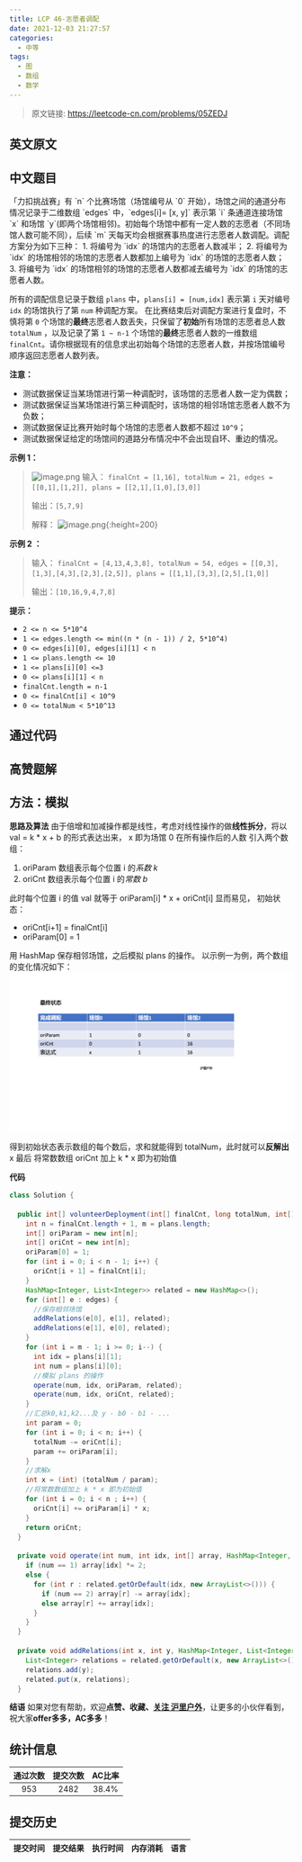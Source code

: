 ```yaml
---
title: LCP 46-志愿者调配
date: 2021-12-03 21:27:57
categories:
  - 中等
tags:
  - 图
  - 数组
  - 数学
---
```


> 原文链接: https://leetcode-cn.com/problems/05ZEDJ


## 英文原文
<div></div>

## 中文题目
<div>「力扣挑战赛」有 `n` 个比赛场馆（场馆编号从 `0` 开始），场馆之间的通道分布情况记录于二维数组 `edges` 中，`edges[i]= [x, y]` 表示第 `i` 条通道连接场馆 `x` 和场馆 `y`(即两个场馆相邻)。初始每个场馆中都有一定人数的志愿者（不同场馆人数可能不同），后续 `m` 天每天均会根据赛事热度进行志愿者人数调配。调配方案分为如下三种：
1. 将编号为 `idx` 的场馆内的志愿者人数减半；
2. 将编号为 `idx` 的场馆相邻的场馆的志愿者人数都加上编号为 `idx` 的场馆的志愿者人数；
3. 将编号为 `idx` 的场馆相邻的场馆的志愿者人数都减去编号为 `idx` 的场馆的志愿者人数。

所有的调配信息记录于数组 `plans` 中，`plans[i] = [num,idx]` 表示第 `i` 天对编号 `idx` 的场馆执行了第 `num` 种调配方案。
在比赛结束后对调配方案进行复盘时，不慎将第 `0` 个场馆的**最终**志愿者人数丢失，只保留了**初始**所有场馆的志愿者总人数 `totalNum` ，以及记录了第 `1 ~ n-1` 个场馆的**最终**志愿者人数的一维数组 `finalCnt`。请你根据现有的信息求出初始每个场馆的志愿者人数，并按场馆编号顺序返回志愿者人数列表。

**注意：**
- 测试数据保证当某场馆进行第一种调配时，该场馆的志愿者人数一定为偶数；
- 测试数据保证当某场馆进行第三种调配时，该场馆的相邻场馆志愿者人数不为负数；
- 测试数据保证比赛开始时每个场馆的志愿者人数都不超过 `10^9`；
- 测试数据保证给定的场馆间的道路分布情况中不会出现自环、重边的情况。


**示例 1：**
>![image.png](https://pic.leetcode-cn.com/1630061228-gnZsOz-image.png)
> 输入：
>`finalCnt = [1,16], totalNum = 21, edges = [[0,1],[1,2]], plans = [[2,1],[1,0],[3,0]]`
>
> 输出：`[5,7,9]`
>
> 解释：
> ![image.png](https://pic.leetcode-cn.com/1630061300-WuVkeF-image.png){:height=200}


**示例 2 ：**
> 输入：
>`finalCnt = [4,13,4,3,8], totalNum = 54, edges = [[0,3],[1,3],[4,3],[2,3],[2,5]], plans = [[1,1],[3,3],[2,5],[1,0]]`
>
> 输出：`[10,16,9,4,7,8]`



**提示：**
- `2 <= n <= 5*10^4`
- `1 <= edges.length <= min((n * (n - 1)) / 2, 5*10^4)`
- `0 <= edges[i][0], edges[i][1] < n`
- `1 <= plans.length <= 10`
- `1 <= plans[i][0] <=3`
- `0 <= plans[i][1] < n`
- `finalCnt.length = n-1`
- `0 <= finalCnt[i] < 10^9`
- `0 <= totalNum < 5*10^13`
</div>

## 通过代码
<RecoDemo>
</RecoDemo>


## 高赞题解
## 方法：模拟


**思路及算法**
由于倍增和加减操作都是线性，考虑对线性操作的做**线性拆分**，将以 val = k * x + b 的形式表达出来， x 即为场馆 0 在所有操作后的人数
引入两个数组：
1. oriParam 数组表示每个位置 i 的*系数 k*
2. oriCnt 数组表示每个位置 i 的*常数 b*

此时每个位置 i 的值 val 就等于 oriParam[i] * x + oriCnt[i]
显而易见，
初始状态：
 - oriCnt[i+1] = finalCnt[i]
 - oriParam[0] = 1

用 HashMap 保存相邻场馆，之后模拟 plans 的操作。
以示例一为例，两个数组的变化情况如下：
![力扣赛.gif](../images/05ZEDJ-0.gif)


得到初始状态表示数组的每个数后，求和就能得到 totalNum，此时就可以**反解出** x
最后 将常数数组 oriCnt 加上 k * x 即为初始值

**代码**

```java
class Solution {

  public int[] volunteerDeployment(int[] finalCnt, long totalNum, int[][] edges, int[][] plans) {
    int n = finalCnt.length + 1, m = plans.length;
    int[] oriParam = new int[n];
    int[] oriCnt = new int[n];
    oriParam[0] = 1;
    for (int i = 0; i < n - 1; i++) {
      oriCnt[i + 1] = finalCnt[i];
    }
    HashMap<Integer, List<Integer>> related = new HashMap<>();
    for (int[] e : edges) {
      //保存相邻场馆
      addRelations(e[0], e[1], related);
      addRelations(e[1], e[0], related);
    }
    for (int i = m - 1; i >= 0; i--) {
      int idx = plans[i][1];
      int num = plans[i][0];
      //模拟 plans 的操作
      operate(num, idx, oriParam, related);
      operate(num, idx, oriCnt, related);
    }
    //汇总k0,k1,k2...及 y - b0 - b1 - ...
    int param = 0;
    for (int i = 0; i < n; i++) {
      totalNum -= oriCnt[i];
      param += oriParam[i];
    }
    //求解x
    int x = (int) (totalNum / param);
    //将常数数组加上 k * x 即为初始值
    for (int i = 0; i < n ; i++) {
      oriCnt[i] += oriParam[i] * x;
    }
    return oriCnt;
  }

  private void operate(int num, int idx, int[] array, HashMap<Integer, List<Integer>> related) {
    if (num == 1) array[idx] *= 2;
    else {
      for (int r : related.getOrDefault(idx, new ArrayList<>())) {
        if (num == 2) array[r] -= array[idx];
        else array[r] += array[idx];
      }
    }
  }

  private void addRelations(int x, int y, HashMap<Integer, List<Integer>> related) {
    List<Integer> relations = related.getOrDefault(x, new ArrayList<>());
    relations.add(y);
    related.put(x, relations);
  }

```

**结语**
如果对您有帮助，欢迎**点赞、收藏、[关注 沪里户外](/u/hu-li-hu-wai/)**，让更多的小伙伴看到，祝大家**offer多多，AC多多**！

## 统计信息
| 通过次数 | 提交次数 | AC比率 |
| :------: | :------: | :------: |
|    953    |    2482    |   38.4%   |

## 提交历史
| 提交时间 | 提交结果 | 执行时间 |  内存消耗  | 语言 |
| :------: | :------: | :------: | :--------: | :--------: |

